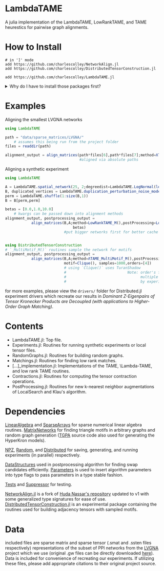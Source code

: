 LambdaTAME
==========

A julia implementation of the LambdaTAME, LowRankTAME, and TAME heurestics for pairwise graph alignments.


How to Install
==============
```
# in ']' mode
add https://github.com/charlescolley/NetworkAlign.jl
add https://github.com/charlescolley/DistributedTensorConstruction.jl

add https://github.com/charlescolley/LambdaTAME.jl
```

<details>

<summary>Why do I have to install those packages first?</summary>

NetworkAlign.jl & DistributedTensorConstruction.jl are unregistered package dependencies, which must be installed first.

relevant discourse: https://discourse.julialang.org/t/package-manager-resolve-complaining-of-unsatisfiable-requirements-due-to-no-known-versions/23778

</details>

Examples
========
Aligning the smallest LVGNA networks
```julia
using LambdaTAME 

path = "data/sparse_matrices/LVGNA/"
    # assumes this being run from the project folder
files = readdir(path)

alignment_output = align_matrices(path*files[6],path*files[7];method=ΛTAME_M())
                                  #aligned via absolute paths
```

Aligning a synthetic experiment
```julia 
using LambdaTAME

A = LambdaTAME.spatial_network(25, 2;degreedist=LambdaTAME.LogNormal(log(5),1))
B, duplicated_vertices = LambdaTAME.duplication_perturbation_noise_model(A,10, .5)   
perm = LambdaTAME.shuffle(1:size(B,1))
B = B[perm,perm]

betas = [0.0,1.0,10.0]
    # kwargs can be passed down into alignment methods
alignment_output, postprocessing_output = 
            align_matrices(B,A;method=LowRankTAME_M(),postProcessing=LocalSearch(),
                               betas)
                           #put bigger networks first for better cache performance


using DistributedTensorConstruction
# `_MultiMotif_M()` routines sample the network for motifs 
alignment_output, postprocessing_output = 
            align_matrices(B,A;method=ΛTAME_MultiMotif_M(),postProcessing=KlauAlgo(),
                           motif=Clique(), samples=1000,orders=[4])
                           # using `Clique()` uses TuranShadow 
                           #                            Note: order's form is important. 
                           #                                  multiple motifs are supported
                           #                                  by experimental routines.
``` 
for more examples, please view the `drivers/` folder for Distributed.jl experiment drivers 
which recreate our results in _Dominant Z-Eigenpairs of Tensor Kronecker Products are Decoupled (with applications to Higher-Order Graph Matching)_.

Contents
=======
* LambdaTAME.jl:
   Top file.
* Experiments.jl:
    Routines for running synthetic experiments or local tensor files.
* RandomGraphs.jl:
    Routines for building random graphs. 
* Matchings.jl:
    Routines for finding low rank matches. 
* [...]_implementation.jl:
    Implementations of the TAME, \Lambda-TAME, and low rank TAME routines.
* Contractions.jl:
    Routines for computing the tensor contraction operations.
* PostProcessing.jl:
  Routines for new k-nearest neighbor augmentations of LocalSearch and Klau's algorithm.
  
Dependencies
===========
[LinearAlgebra](https://docs.julialang.org/en/v1/stdlib/LinearAlgebra/) and  [SparseArrays](https://docs.julialang.org/en/v1/stdlib/SparseArrays/index.html) for sparse numerical linear algebra routines.  [MatrixNetworks](https://github.com/nassarhuda/MatrixNetworks.jl) for finding triangle motifs in arbitrary graphs and random graph generation ([TGPA](https://github.com/eikmeier/TGPA) source code also used for generating the HyperKron models). 


[NPZ](https://github.com/fhs/NPZ.jl), [Random](https://docs.julialang.org/en/v1/stdlib/Random/), and 
[Distributed](https://docs.julialang.org/en/v1/stdlib/Distributed/) for saving, generating, and running experiments (in parallel) respectively. 


[DataStructures](https://github.com/JuliaCollections/DataStructures.jl) used in postprocessing algorithm for finding swap candidates efficiently. [Parameters](https://github.com/mauro3/Parameters.jl) is used to insert
algorithm parameters into type flags to pass parameters in a type stable fashion.

[Tests](https://docs.julialang.org/en/v1/stdlib/Test/) and [Suppressor](https://github.com/JuliaIO/Suppressor.jl) for testing. 

[NetworkAlign.jl](https://github.com/charlescolley/NetworkAlign.jl) is a fork of [Huda Nassar's repository](https://github.com/nassarhuda/NetworkAlign.jl) updated to v1 with some generalized type signatures for ease of use. [DistributedTensorConstruction.jl](https://github.com/charlescolley/DistributedTensorConstruction.jl) is an experimental package containing the routines used for building adjacency tensors with sampled motifs. 

Data
====
included files are sparse matrix and sparse tensor (.smat and .ssten files respectively) representations of the subset of PPI networks from the [LVGNA](https://www3.nd.edu/~cone/LNA_GNA/) project which we use (original .gw files can be directly downloaded [here](https://www3.nd.edu/~cone/LNA_GNA/networks.zip)). Data is included for convenience of recreating our experiments. If utilizing these files, please add appropriate citations to their original project source. 



